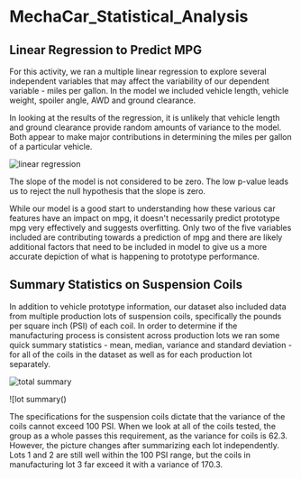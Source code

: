 # MechaCar_Statistical_Analysis

## Linear Regression to Predict MPG

For this activity, we ran a multiple linear regression to explore several independent variables that may affect the variability of our dependent variable - miles per gallon. In the model we included vehicle length, vehicle weight, spoiler angle, AWD and ground clearance. 

In looking at the results of the regression, it is unlikely that vehicle length and ground clearance provide random amounts of variance to the model. Both appear to make major contributions in determining the miles per gallon of a particular vehicle.

![linear regression]()

The slope of the model is not considered to be zero. The low p-value leads us to reject the null hypothesis that the slope is zero.

While our model is a good start to understanding how these various car features have an impact on mpg, it doesn't necessarily predict prototype mpg very effectively and suggests overfitting. Only two of the five variables included are contributing towards a prediction of mpg and there are likely additional factors that need to be included in model to give us a more accurate depiction of what is happening to prototype performance. 

## Summary Statistics on Suspension Coils

In addition to vehicle prototype information, our dataset also included data from multiple production lots of suspension coils, specifically the pounds per square inch (PSI) of each coil. In order to determine if the manufacturing process is consistent across production lots we ran some quick summary statistics - mean, median, variance and standard deviation - for all of the coils in the dataset as well as for each production lot separately.

![total summary]()

![lot summary()

The specifications for the suspension coils dictate that the variance of the coils cannot exceed 100 PSI. When we look at all of the coils tested, the group as a whole passes this requirement, as the variance for coils is 62.3. However, the picture changes after summarizing each lot independently. Lots 1 and 2 are still well within the 100 PSI range, but the coils in manufacturing lot 3 far exceed it with a variance of 170.3.

